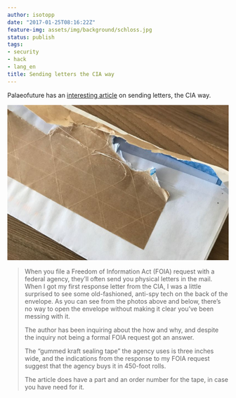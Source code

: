 ```yaml
---
author: isotopp
date: "2017-01-25T08:16:22Z"
feature-img: assets/img/background/schloss.jpg
status: publish
tags:
- security
- hack
- lang_en
title: Sending letters the CIA way
---
```


Palaeofuture has an 
[interesting article](http://paleofuture.gizmodo.com/how-to-securely-send-snail-mail-the-cia-way-1791501535)
on sending letters, the CIA way.

![](/uploads/2017/01/pk8eyjrzhtc0svosziuo.jpg)

> When you file a Freedom of Information Act (FOIA) request with a federal
> agency, they’ll often send you physical letters in the mail. When I got my
> first response letter from the CIA, I was a little surprised to see some
> old-fashioned, anti-spy tech on the back of the envelope. As you can see
> from the photos above and below, there’s no way to open the envelope
> without making it clear you’ve been messing with it.
>
> The author has been inquiring about the how and why, and despite the
> inquiry not being a formal FOIA request got an answer.
>
> The “gummed kraft sealing tape” the agency uses is three inches wide, and
> the indications from the response to my FOIA request suggest that the
> agency buys it in 450-foot rolls.
>
> The article does have a part and an order number for the tape, in case you
> have need for it.
